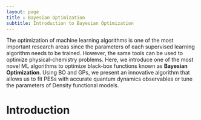 ```yaml
---
layout: page
title : Bayesian Optimization
subtitle: Introduction to Bayesian Optimization
---
```



The optimization of machine learning algorithms is one of the most important research areas since the parameters of each supervised learning algorithm needs to be trained. 
However, the same tools can be used to optimize physical-chemistry problems. Here, we introduce one of the most novel ML algorithms to optimize black-box functions known as **Bayesian Optimization**. 
Using BO and GPs, we present an innovative algorithm that allows us to fit PESs with accurate quantum dynamics observables or tune the parameters of Density functional models.

# Introduction
